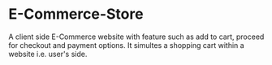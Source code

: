 # E-Commerce-Store
A client side E-Commerce website with feature such as add to cart, proceed for checkout and payment options. It simultes a shopping cart within a website i.e. user's side.
